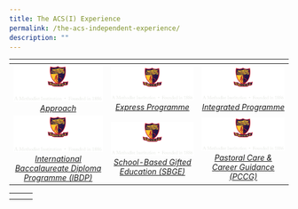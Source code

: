 ```yaml
---
title: The ACS(I) Experience
permalink: /the-acs-independent-experience/
description: ""
---
```

<table>
<thead>
  <tr>
    <th style="width:273px"></th>
    <th style="width:273px"></th>
    <th style="width:273px"></th>
  </tr>
</thead>
<tbody>
  <tr>
    <td style ="text-align:center"><a href="/the-acs-independent-experience/approach/"> <img src="/images/logo-high-res-colour-01-copy-e1424065325994.png" style="width:273px"> <i>Approach</i></a></td>
    <td style ="text-align:center"><a href="/the-acs-independent-experience/express-programme/"> <img src="/images/logo-high-res-colour-01-copy-e1424065325994.png" style="width:273px"> <i>Express Programme</i></a></td>
    <td style ="text-align:center"><a href="/the-acs-independent-experience/integrated-programme/"> <img src="/images/logo-high-res-colour-01-copy-e1424065325994.png" style="width:273px"> <i>Integrated Programme</i></a></td>
  </tr>
	  <tr>
    <td style ="text-align:center"><a href="/the-acs-independent-experience/international-baccalaureate-diploma-programme-ibdp/"> <img src="/images/logo-high-res-colour-01-copy-e1424065325994.png" style="width:273px"> <i>International Baccalaureate Diploma Programme (IBDP)</i></a></td>
    <td style ="text-align:center"><a href="/the-acs-independent-experience/school-based-gifted-education-sbge/"> <img src="/images/logo-high-res-colour-01-copy-e1424065325994.png" style="width:273px"> <i>School-Based Gifted Education (SBGE)</i></a></td>
    <td style ="text-align:center"><a href="/the-acs-independent-experience/pastoral-care-career-guidance-pccg/"> <img src="/images/logo-high-res-colour-01-copy-e1424065325994.png" style="width:273px"> <i>Pastoral Care & Career Guidance (PCCG)</i></a></td>
  </tr>
</tbody>
</table>



|   |   |   |
|:---:|:---:|:---:|
|   |   |   |
|   |   |    |